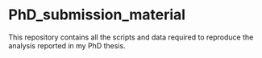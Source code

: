# PhD_submission_material
This repository contains all the scripts and data required to reproduce the analysis reported in my PhD thesis.
